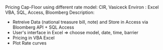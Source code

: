 Pricing Cap-Floor using different rate model: CIR, Vasiceck
Environ : Excel VBA, SQL, Access, Bloomberg
Description: 
- Retreive Data (national treasure bill, note) and Store in Access via Bloomberg API + SQL Access
- User's interface in Excel => choose model, date, time, barrier
- Pricing in VBA Excel
- Plot Rate curves 